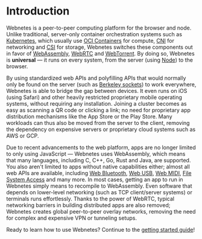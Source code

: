 # Introduction

Webnetes is a peer-to-peer computing platform for the browser and node. Unlike traditional, server-only container orchestration systems such as [Kubernetes](https://kubernetes.io/), which usually use [OCI Containers](https://opencontainers.org/) for compute, [CNI](https://github.com/containernetworking/cni) for networking and [CSI](https://github.com/container-storage-interface/spec) for storage, Webnetes switches these components out in favor of [WebAssembly](https://en.wikipedia.org/wiki/WebAssembly), [WebRTC](https://en.wikipedia.org/wiki/WebRTC) and [WebTorrent](https://en.wikipedia.org/wiki/WebTorrent). By doing so, Webnetes is **universal** — it runs on every system, from the server (using [Node](https://nodejs.org/en/)) to the browser.

By using standardized web APIs and polyfilling APIs that would normally only be found on the server (such as [Berkeley sockets](https://en.wikipedia.org/wiki/Berkeley_sockets)) to work everywhere, Webnetes is able to bridge the gap between devices. It even runs on iOS (using Safari) and other heavily restricted proprietary mobile operating systems, without requiring any installation. Joining a cluster becomes as easy as scanning a QR code or clicking a link; no need for proprietary app distribution mechanisms like the App Store or the Play Store. Many workloads can thus also be moved from the server to the client, removing the dependency on expensive servers or proprietary cloud systems such as AWS or GCP.

Due to recent advancements to the web platform, apps are no longer limited to only using JavaScript — Webnetes uses WebAssembly, which means that many languages, including C, C++, Go, Rust and Java, are supported. You also aren't limited to apps without native capabilities either; almost all web APIs are available, including [Web Bluetooth](https://developer.mozilla.org/en-US/docs/Web/API/Web_Bluetooth_API), [Web USB](https://developer.mozilla.org/en-US/docs/Web/API/USB), [Web MIDI](https://www.w3.org/TR/webmidi/), [File System Access](https://developer.mozilla.org/en-US/docs/Web/API/File_System_Access_API) and many more. In most cases, getting an app to run in Webnetes simply means to recompile to WebAssembly. Even software that depends on lower-level networking (such as TCP client/server systems) or terminals runs effortlessly. Thanks to the power of WebRTC, typical networking barriers in building distributed apps are also removed; Webnetes creates global peer-to-peer overlay networks, removing the need for complex and expensive VPN or tunneling setups.

Ready to learn how to use Webnetes? Continue to the [getting started guide](./getting-started)!
